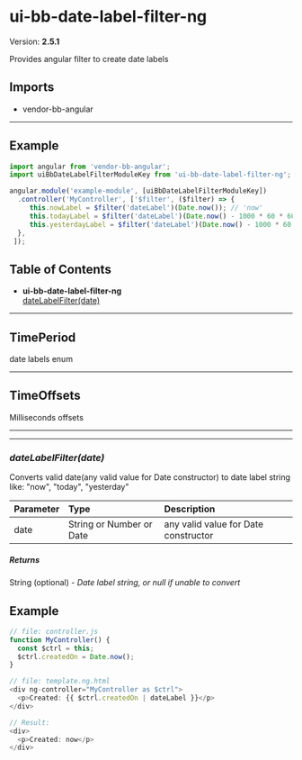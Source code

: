 # ui-bb-date-label-filter-ng


Version: **2.5.1**

Provides angular filter to create date labels

## Imports

* vendor-bb-angular

---

## Example

```javascript
import angular from 'vendor-bb-angular';
import uiBbDateLabelFilterModuleKey from 'ui-bb-date-label-filter-ng';

angular.module('example-module', [uiBbDateLabelFilterModuleKey])
  .controller('MyController', ['$filter', ($filter) => {
     this.nowLabel = $filter('dateLabel')(Date.now()); // 'now'
     this.todayLabel = $filter('dateLabel')(Date.now() - 1000 * 60 * 60); // 'today'
     this.yesterdayLabel = $filter('dateLabel')(Date.now() - 1000 * 60 * 60 * 24); // 'yesterday'
  },
 ]);
```

## Table of Contents
- **ui-bb-date-label-filter-ng**<br/>    <a href="#ui-bb-date-label-filter-ngdateLabelFilter">dateLabelFilter(date)</a><br/>

---

## TimePeriod

date labels enum

---

## TimeOffsets

Milliseconds offsets

---

---

### <a name="ui-bb-date-label-filter-ngdateLabelFilter"></a>*dateLabelFilter(date)*

Converts valid date(any valid value for Date constructor) to date label string like:
"now", "today", "yesterday"


| Parameter | Type | Description |
| :-- | :-- | :-- |
| date | String or Number or Date | any valid value for Date constructor |

##### Returns

String (optional) - *Date label string, or null if unable to convert*

## Example

```javascript
// file: controller.js
function MyController() {
  const $ctrl = this;
  $ctrl.createdOn = Date.now();
}

// file: template.ng.html
<div ng-controller="MyController as $ctrl">
  <p>Created: {{ $ctrl.createdOn | dateLabel }}</p>
</div>

// Result:
<div>
  <p>Created: now</p>
</div>
```
